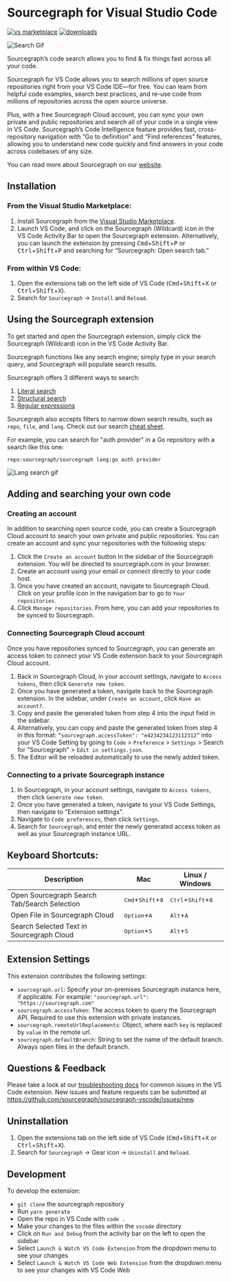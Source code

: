 # Sourcegraph for Visual Studio Code

[![vs marketplace](https://img.shields.io/vscode-marketplace/v/sourcegraph.sourcegraph.svg?label=vs%20marketplace)](https://marketplace.visualstudio.com/items?itemName=sourcegraph.sourcegraph) [![downloads](https://img.shields.io/vscode-marketplace/d/sourcegraph.sourcegraph.svg)](https://marketplace.visualstudio.com/items?itemName=sourcegraph.sourcegraph)

![Search Gif](https://storage.googleapis.com/sourcegraph-assets/VS%20Marketplace/tableContainer2.gif)

Sourcegraph’s code search allows you to find & fix things fast across all your code.

Sourcegraph for VS Code allows you to search millions of open source repositories right from your VS Code IDE—for free. You can learn from helpful code examples, search best practices, and re-use code from millions of repositories across the open source universe.

Plus, with a free Sourcegraph Cloud account, you can sync your own private and public repositories and search all of your code in a single view in VS Code. Sourcegraph’s Code Intelligence feature provides fast, cross-repository navigation with “Go to definition” and “Find references” features, allowing you to understand new code quickly and find answers in your code across codebases of any size.

You can read more about Sourcegraph on our [website](https://about.sourcegraph.com/).

## Installation

### From the Visual Studio Marketplace:

1. Install Sourcegraph from the [Visual Studio Marketplace](https://marketplace.visualstudio.com/items?itemName=sourcegraph.sourcegraph).
2. Launch VS Code, and click on the Sourcegraph (Wildcard) icon in the VS Code Activity Bar to open the Sourcegraph extension. Alternatively, you can launch the extension by pressing <kbd>Cmd</kbd>+<kbd>Shift</kbd>+<kbd>P</kbd> or <kbd>Ctrl</kbd>+<kbd>Shift</kbd>+<kbd>P</kbd> and searching for “Sourcegraph: Open search tab.”

### From within VS Code:

1. Open the extensions tab on the left side of VS Code (<kbd>Cmd</kbd>+<kbd>Shift</kbd>+<kbd>X</kbd> or <kbd>Ctrl</kbd>+<kbd>Shift</kbd>+<kbd>X</kbd>).
2. Search for `Sourcegraph` -> `Install` and `Reload`.

## Using the Sourcegraph extension

To get started and open the Sourcegraph extension, simply click the Sourcegraph (Wildcard) icon in the VS Code Activity Bar.

Sourcegraph functions like any search engine; simply type in your search query, and Sourcegraph will populate search results.

Sourcegraph offers 3 different ways to search:

1. [Literal search](https://learn.sourcegraph.com/how-to-search-code-with-sourcegraph-using-literal-patterns)
2. [Structural search](https://learn.sourcegraph.com/how-to-search-with-sourcegraph-using-structural-patterns)
3. [Regular expressions](https://learn.sourcegraph.com/how-to-search-with-sourcegraph-using-regular-expression-patterns)

Sourcegraph also accepts filters to narrow down search results, such as `repo`, `file`, and `lang`. Check out our search [cheat sheet](https://learn.sourcegraph.com/how-to-search-code-with-sourcegraph-a-cheat-sheet).

For example, you can search for "auth provider" in a Go repository with a search like this one:

```
repo:sourcegraph/sourcegraph lang:go auth provider
```

![Lang search gif](https://storage.googleapis.com/sourcegraph-assets/VS%20Marketplace/sourcegraph_search.gif)

## Adding and searching your own code

### Creating an account

In addition to searching open source code, you can create a Sourcegraph Cloud account to search your own private and public repositories. You can create an account and sync your repositories with the following steps:

1. Click the `Create an account` button in the sidebar of the Sourcegraph extension. You will be directed to sourcegraph.com in your browser.
2. Create an account using your email or connect directly to your code host.
3. Once you have created an account, navigate to Sourcegraph Cloud. Click on your profile icon in the navigation bar to go to `Your repositories`.
4. Click `Manage repositories`. From here, you can add your repositories to be synced to Sourcegraph.

### Connecting Sourcegraph Cloud account
Once you have repositories synced to Sourcegraph, you can generate an access token to connect your VS Code extension back to your Sourcegraph Cloud account.

1. Back in Sourcegraph Cloud, in your account settings, navigate to `Access tokens`, then click `Generate new token`.
2. Once you have generated a token, navigate back to the Sourcegraph extension. In the sidebar, under `Create an account`, click `Have an account?`.
3. Copy and paste the generated token from step 4 into the input field in the sidebar.
4. Alternatively, you can copy and paste the generated token from step 4 in this format: `“sourcegraph.accessToken": "e4234234123112312”` into your VS Code Setting by going to `Code` > `Preference` > `Settings` > Search for "Sourcegraph" > `Edit in settings.json`.
5. The Editor will be reloaded automatically to use the newly added token.

### Connecting to a private Sourcegraph instance 
1.  In Sourcegraph, in your account settings, navigate to `Access tokens`, then click `Generate new token`.
2. Once you have generated a token, navigate to your VS Code Settings, then navigate to "Extension settings".
3. Navigate to `Code preferences`, then click `Settings`.
4. Search for `Sourcegraph`, and enter the newly generated access token as well as your Sourcegraph instance URL. 


## Keyboard Shortcuts:

| Description                                  | Mac                                          | Linux / Windows                               |
| -------------------------------------------- | -------------------------------------------- | --------------------------------------------- |
| Open Sourcegraph Search Tab/Search Selection | <kbd>Cmd</kbd>+<kbd>Shift</kbd>+<kbd>8</kbd> | <kbd>Ctrl</kbd>+<kbd>Shift</kbd>+<kbd>8</kbd> |
| Open File in Sourcegraph Cloud               | <kbd>Option</kbd>+<kbd>A</kbd>               | <kbd>Alt</kbd>+<kbd>A</kbd>                   |
| Search Selected Text in Sourcegraph Cloud    | <kbd>Option</kbd>+<kbd>S</kbd>               | <kbd>Alt</kbd>+<kbd>S</kbd>                   |

## Extension Settings

This extension contributes the following settings:

- `sourcegraph.url`: Specify your on-premises Sourcegraph instance here, if applicable. For example: `"sourcegraph.url": "https://sourcegraph.com"`
- `sourcegraph.accessToken`: The access token to query the Sourcegraph API. Required to use this extension with private instances.
- `sourcegraph.remoteUrlReplacements`: Object, where each `key` is replaced by `value` in the remote url.
- `sourcegraph.defaultBranch`: String to set the name of the default branch. Always open files in the default branch.

## Questions & Feedback

Please take a look at our [troubleshooting docs](https://docs.sourcegraph.com/admin/how-to/troubleshoot-sg-extension#vs-code-extension) for common issues in the VS Code extension. New issues and feature requests can be submitted at https://github.com/sourcegraph/sourcegraph-vscode/issues/new.

## Uninstallation

1.  Open the extensions tab on the left side of VS Code (<kbd>Cmd</kbd>+<kbd>Shift</kbd>+<kbd>X</kbd> or <kbd>Ctrl</kbd>+<kbd>Shift</kbd>+<kbd>X</kbd>).
2.  Search for `Sourcegraph` -> Gear icon -> `Uninstall` and `Reload`.

## Development

To develop the extension:

- `git clone` the sourcegraph repository
- Run `yarn generate`
- Open the repo in VS Code with `code .`
- Make your changes to the files within the `vscode` directory
- Click on `Run and Debug` from the activity bar on the left to open the sidebar
- Select `Launch & Watch VS Code Extension` from the dropdown menu to see your changes
- Select `Launch & Watch VS Code Web Extension` from the dropdown menu to see your changes with VS Code Web
